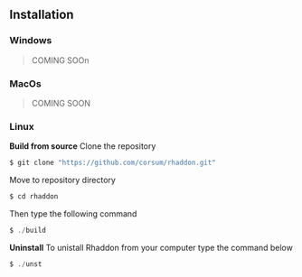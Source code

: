 ## Installation

### Windows
> COMING SOOn
### MacOs
> COMING SOON
### Linux
**Build from source** 
Clone the repository
```c
$ git clone "https://github.com/corsum/rhaddon.git"
```
Move to repository directory
```c
$ cd rhaddon
```
Then type the following command
```c
$ ./build
```
**Uninstall**
To unistall Rhaddon from your computer type the command below
```c
$ ./unst
```
